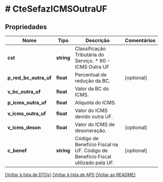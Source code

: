 # # CteSefazICMSOutraUF

## Propriedades

Nome | Tipo | Descrição | Comentários
------------ | ------------- | ------------- | -------------
**cst** | **string** | Classificação Tributária do Serviço.  * 90 - ICMS Outra UF |
**p_red_bc_outra_uf** | **float** | Percentual de redução da BC. | [optional]
**v_bc_outra_uf** | **float** | Valor da BC do ICMS. |
**p_icms_outra_uf** | **float** | Alíquota do ICMS. |
**v_icms_outra_uf** | **float** | Valor do ICMS devido outra UF. |
**v_icms_deson** | **float** | Valor do ICMS de desoneração. | [optional]
**c_benef** | **string** | Código de Benefício Fiscal na UF.  Código de Benefício Fiscal utilizado pela UF. | [optional]

[[Voltar à lista de DTOs]](../../README.md#models) [[Voltar à lista de API]](../../README.md#endpoints) [[Voltar ao README]](../../README.md)
